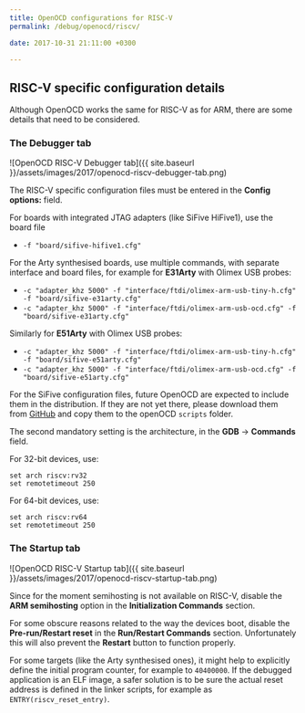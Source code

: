 ```yaml
---
title: OpenOCD configurations for RISC-V
permalink: /debug/openocd/riscv/

date: 2017-10-31 21:11:00 +0300

---
```


## RISC-V specific configuration details

Although OpenOCD works the same for RISC-V as for ARM, there are some details that need to be considered.

### The Debugger tab

![OpenOCD RISC-V Debugger tab]({{ site.baseurl }}/assets/images/2017/openocd-riscv-debugger-tab.png)

The RISC-V specific configuration files must be entered in the **Config options:** field.

For boards with integrated JTAG adapters (like SiFive HiFive1), use the board file

- `-f "board/sifive-hifive1.cfg"`

For the Arty synthesised boards, use multiple commands, with separate interface and board files, for example for **E31Arty** with Olimex USB probes:

- `-c "adapter_khz 5000" -f "interface/ftdi/olimex-arm-usb-tiny-h.cfg" -f "board/sifive-e31arty.cfg"`
- `-c "adapter_khz 5000" -f "interface/ftdi/olimex-arm-usb-ocd.cfg" -f "board/sifive-e31arty.cfg"`

Similarly for **E51Arty** with Olimex USB probes:

- `-c "adapter_khz 5000" -f "interface/ftdi/olimex-arm-usb-tiny-h.cfg" -f "board/sifive-e51arty.cfg"`
- `-c "adapter_khz 5000" -f "interface/ftdi/olimex-arm-usb-ocd.cfg" -f "board/sifive-e51arty.cfg"`

For the SiFive configuration files, future OpenOCD are expected to include them in the distribution. If they are not yet there, please download them from [GitHub](https://github.com/gnu-mcu-eclipse/openocd/tree/gnu-mcu-eclipse-dev/tcl/board) and copy them to the openOCD `scripts` folder.

The second mandatory setting is the architecture, in the **GDB** → **Commands** field. 

For 32-bit devices, use:

```
set arch riscv:rv32
set remotetimeout 250
```

For 64-bit devices, use:

```
set arch riscv:rv64
set remotetimeout 250
```

### The Startup tab

![OpenOCD RISC-V Startup tab]({{ site.baseurl }}/assets/images/2017/openocd-riscv-startup-tab.png)

Since for the moment semihosting is not available on RISC-V, disable the **ARM semihosting** option in the **Initialization Commands** section.

For some obscure reasons related to the way the devices boot, disable the **Pre-run/Restart reset** in the **Run/Restart Commands** section. Unfortunately this will also prevent the **Restart** button to function properly.

For some targets (like the Arty synthesised ones), it might help to explicitly define the initial program counter, for example to `40400000`. If the debugged application is an ELF image, a safer solution is to be sure the actual reset address is defined in the linker scripts, for example as `ENTRY(riscv_reset_entry)`.

